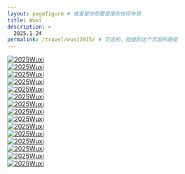 ```yaml
---
layout: pagefigure # 或者是你想要使用的任何布局
title: Wuxi
description: >
  2025.1.24
permalink: /travel/wuxi2025/ # 可选的，链接到这个页面的路径
---
```


<div class="figure-grid">
<div class="figure-grid-sizer"></div>
<div class="figure-grid-item">
        <a href="https://hobbyfigure.rayleigh-lin.top/2025Wuxi/_RAY1841.webp" data-lightbox="roadtrip" class="image-link">
        <img class="lozad" 
             data-src="https://hobbyfigure.rayleigh-lin.top/2025WuxiC/_RAY1841.webp"
             alt="2025Wuxi"/>
        </a>
</div>
<div class="figure-grid-item">
        <a href="https://hobbyfigure.rayleigh-lin.top/2025Wuxi/_RAY1745.webp" data-lightbox="roadtrip" class="image-link">
        <img class="lozad" 
             data-src="https://hobbyfigure.rayleigh-lin.top/2025WuxiC/_RAY1745.webp"
             alt="2025Wuxi"/>
        </a>
</div>
<div class="figure-grid-item">
        <a href="https://hobbyfigure.rayleigh-lin.top/2025Wuxi/_RAY1817.webp" data-lightbox="roadtrip" class="image-link">
        <img class="lozad" 
             data-src="https://hobbyfigure.rayleigh-lin.top/2025WuxiC/_RAY1817.webp"
             alt="2025Wuxi"/>
        </a>
</div>
<div class="figure-grid-item">
        <a href="https://hobbyfigure.rayleigh-lin.top/2025Wuxi/_RAY1830.webp" data-lightbox="roadtrip" class="image-link">
        <img class="lozad" 
             data-src="https://hobbyfigure.rayleigh-lin.top/2025WuxiC/_RAY1830.webp"
             alt="2025Wuxi"/>
        </a>
</div>
<div class="figure-grid-item">
        <a href="https://hobbyfigure.rayleigh-lin.top/2025Wuxi/_RAY1739.webp" data-lightbox="roadtrip" class="image-link">
        <img class="lozad" 
             data-src="https://hobbyfigure.rayleigh-lin.top/2025WuxiC/_RAY1739.webp"
             alt="2025Wuxi"/>
        </a>
</div>
<div class="figure-grid-item">
        <a href="https://hobbyfigure.rayleigh-lin.top/2025Wuxi/_RAY1743.webp" data-lightbox="roadtrip" class="image-link">
        <img class="lozad" 
             data-src="https://hobbyfigure.rayleigh-lin.top/2025WuxiC/_RAY1743.webp"
             alt="2025Wuxi"/>
        </a>
</div>
<div class="figure-grid-item">
        <a href="https://hobbyfigure.rayleigh-lin.top/2025Wuxi/_RAY1756.webp" data-lightbox="roadtrip" class="image-link">
        <img class="lozad" 
             data-src="https://hobbyfigure.rayleigh-lin.top/2025WuxiC/_RAY1756.webp"
             alt="2025Wuxi"/>
        </a>
</div>
<div class="figure-grid-item">
        <a href="https://hobbyfigure.rayleigh-lin.top/2025Wuxi/_RAY1686.webp" data-lightbox="roadtrip" class="image-link">
        <img class="lozad" 
             data-src="https://hobbyfigure.rayleigh-lin.top/2025WuxiC/_RAY1686.webp"
             alt="2025Wuxi"/>
        </a>
</div>
<div class="figure-grid-item">
        <a href="https://hobbyfigure.rayleigh-lin.top/2025Wuxi/_RAY1782.webp" data-lightbox="roadtrip" class="image-link">
        <img class="lozad" 
             data-src="https://hobbyfigure.rayleigh-lin.top/2025WuxiC/_RAY1782.webp"
             alt="2025Wuxi"/>
        </a>
</div>
<div class="figure-grid-item">
        <a href="https://hobbyfigure.rayleigh-lin.top/2025Wuxi/_RAY1777.webp" data-lightbox="roadtrip" class="image-link">
        <img class="lozad" 
             data-src="https://hobbyfigure.rayleigh-lin.top/2025WuxiC/_RAY1777.webp"
             alt="2025Wuxi"/>
        </a>
</div>
<div class="figure-grid-item">
        <a href="https://hobbyfigure.rayleigh-lin.top/2025Wuxi/_RAY1822.webp" data-lightbox="roadtrip" class="image-link">
        <img class="lozad" 
             data-src="https://hobbyfigure.rayleigh-lin.top/2025WuxiC/_RAY1822.webp"
             alt="2025Wuxi"/>
        </a>
</div>
<div class="figure-grid-item">
        <a href="https://hobbyfigure.rayleigh-lin.top/2025Wuxi/_RAY1727.webp" data-lightbox="roadtrip" class="image-link">
        <img class="lozad" 
             data-src="https://hobbyfigure.rayleigh-lin.top/2025WuxiC/_RAY1727.webp"
             alt="2025Wuxi"/>
        </a>
</div>
<div class="figure-grid-item">
        <a href="https://hobbyfigure.rayleigh-lin.top/2025Wuxi/_RAY1730.webp" data-lightbox="roadtrip" class="image-link">
        <img class="lozad" 
             data-src="https://hobbyfigure.rayleigh-lin.top/2025WuxiC/_RAY1730.webp"
             alt="2025Wuxi"/>
        </a>
</div>
<div class="figure-grid-item">
        <a href="https://hobbyfigure.rayleigh-lin.top/2025Wuxi/_RAY1767.webp" data-lightbox="roadtrip" class="image-link">
        <img class="lozad" 
             data-src="https://hobbyfigure.rayleigh-lin.top/2025WuxiC/_RAY1767.webp"
             alt="2025Wuxi"/>
        </a>
</div>
<div class="figure-grid-item">
        <a href="https://hobbyfigure.rayleigh-lin.top/2025Wuxi/_RAY1839.webp" data-lightbox="roadtrip" class="image-link">
        <img class="lozad" 
             data-src="https://hobbyfigure.rayleigh-lin.top/2025WuxiC/_RAY1839.webp"
             alt="2025Wuxi"/>
        </a>
</div>
</div>